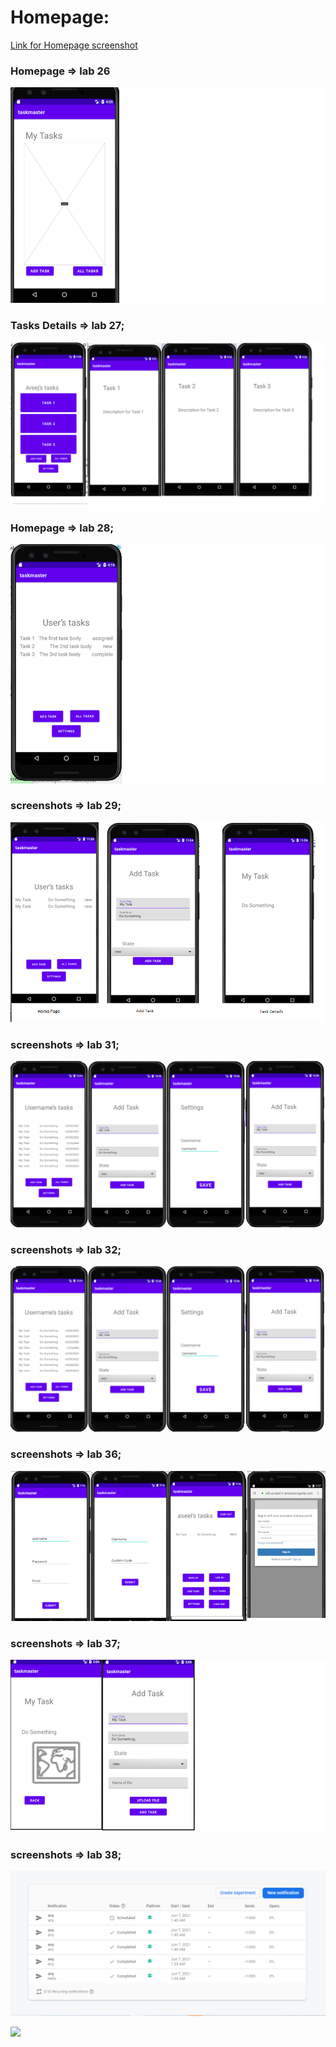 # Homepage:

[Link for Homepage screenshot](https://drive.google.com/file/d/1jgTyr_YmHZUGI2EDO16Ij57Ws5edzjcm/view?usp=sharing)

### Homepage => lab 26
![](./imgs/Homepage.png)


### Tasks Details => lab 27;
![](./imgs/lab27.png)

### Homepage => lab 28;
![](./imgs/homepage28.png)


### screenshots => lab 29;
![](./imgs/Screens.png)


### screenshots => lab 31;
![](./imgs/lab32.png)

### screenshots => lab 32;
![](./imgs/lab32.png)


### screenshots => lab 36;
![](./imgs/37.png)


### screenshots => lab 37;
![](./imgs/lab37.png)


### screenshots => lab 38;
![](./imgs/Notifications.png)

![](./imgs/Notifications1.png)